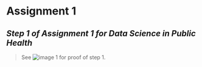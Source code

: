# Assignment 1
## *Step 1 of Assignment 1 for Data Science in Public Health*
> See ![image 1](step1assign%231.jpg) for proof of step 1.
